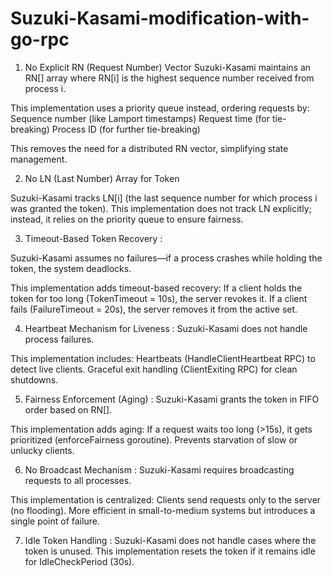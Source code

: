 # Suzuki-Kasami-modification-with-go-rpc

1. No Explicit RN (Request Number) Vector
Suzuki-Kasami maintains an RN[] array where RN[i] is the highest sequence number received from process i.

This implementation uses a priority queue instead, ordering requests by:
Sequence number (like Lamport timestamps)
Request time (for tie-breaking)
Process ID (for further tie-breaking)

This removes the need for a distributed RN vector, simplifying state management.

2. No LN (Last Number) Array for Token

Suzuki-Kasami tracks LN[i] (the last sequence number for which process i was granted the token).
This implementation does not track LN explicitly; instead, it relies on the priority queue to ensure fairness.

3. Timeout-Based Token Recovery :

Suzuki-Kasami assumes no failures—if a process crashes while holding the token, the system deadlocks.

This implementation adds timeout-based recovery:
If a client holds the token for too long (TokenTimeout = 10s), the server revokes it.
If a client fails (FailureTimeout = 20s), the server removes it from the active set.

4. Heartbeat Mechanism for Liveness :
Suzuki-Kasami does not handle process failures.

This implementation includes:
Heartbeats (HandleClientHeartbeat RPC) to detect live clients.
Graceful exit handling (ClientExiting RPC) for clean shutdowns.

5. Fairness Enforcement (Aging) :
Suzuki-Kasami grants the token in FIFO order based on RN[].

This implementation adds aging:
If a request waits too long (>15s), it gets prioritized (enforceFairness goroutine).
Prevents starvation of slow or unlucky clients.

6. No Broadcast Mechanism :
Suzuki-Kasami requires broadcasting requests to all processes.

This implementation is centralized:
Clients send requests only to the server (no flooding).
More efficient in small-to-medium systems but introduces a single point of failure.

7. Idle Token Handling :
Suzuki-Kasami does not handle cases where the token is unused.
This implementation resets the token if it remains idle for IdleCheckPeriod (30s).


